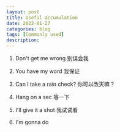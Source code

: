 ```yaml
---
layout: post
title: Useful accumulation
date: 2022-01-27
categories: blog
tags: [Commonly used]
description:
---
```


1. Don't get me wrong 别误会我

2. You have my word 我保证

3. Can I take a rain check? 你可以改天嘛？

4. Hang on a sec 等一下

5. I'll give it a shot 我试试看

6. I'm gonna do
